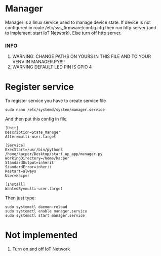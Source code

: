 
# Manager

Manager is a linux service used to manage device state.
If device is not configured in route /etc/sss_firmware/config.cfg then run http server (and to implement start IoT Network). Else turn off http server.

### INFO
1. WARNING: CHANGE PATHS ON YOURS IN THIS FILE AND TO YOUR VENV IN MANAGER.PY!!!!
2. WARNING DEFAULT LED PIN IS GPIO 4

# Register service

To register service you have to create service file
```
sudo nano /etc/systemd/system/manager.service
```

And then put this config in file:

```
[Unit]
Description=State_Manager
After=multi-user.target

[Service]
ExecStart=/usr/bin/python3 /home/kacper/Desktop/start_up_app/manager.py
WorkingDirectory=/home/kacper
StandardOutput=inherit
StandardError=inherit
Restart=always
User=kacper

[Install]
WantedBy=multi-user.target
```

Then just type:

```
sudo systemctl daemon-reload
sudo systemctl enable manager.service
sudo systemctl start manager.service
```

# Not implemented
1. Turn on and off IoT Network




